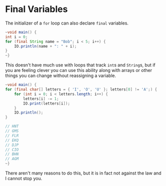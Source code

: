 # Final Variables

The initializer of a `for` loop can also declare `final` variables.

```java
~void main() {
int i = 0;
for (final String name = "Bob"; i < 5; i++) {
    IO.println(name + ": " + i);
}
~}
```

This doesn't have much use with loops that track `int`s and `String`s, but if you
are feeling clever you can use this ability along with arrays or other things you
can change without reassigning a variable.

```java
~void main() {
for (final char[] letters = { 'I', 'O', 'U' }; letters[0] != 'A';) {
    for (int i = 0; i < letters.length; i++) {
        letters[i] -= 1;
        IO.print(letters[i]);
    }
    IO.println();
}

// HNT
// GMS
// FLR
// EKQ
// DJP
// CIO
// BHN
// AGM
~}
```

There aren't many reasons to do this, but it is in fact not against the law and I cannot stop you.
